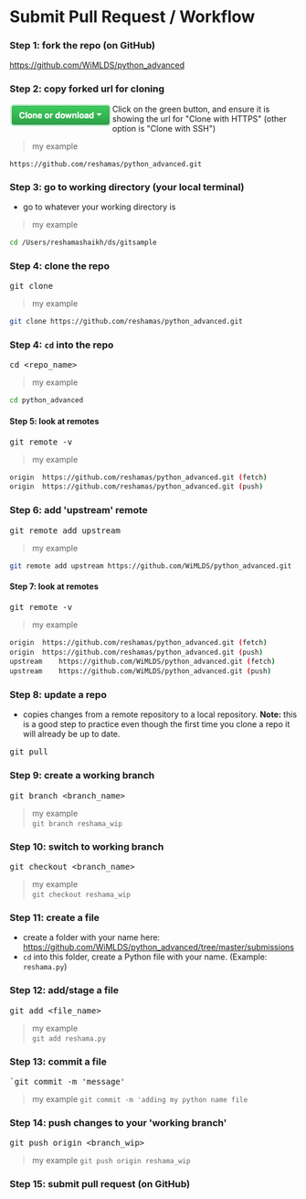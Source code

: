 # Submit Pull Request / Workflow

### Step 1:  fork the repo (on GitHub)
https://github.com/WiMLDS/python_advanced

### Step 2:  copy forked url for cloning 
<a href="url"><img src="images/github_clone_button.png" align="left" height="40" width="180" ></a>  


Click on the green button, and ensure it is showing the url for "Clone with HTTPS"  (other option is "Clone with SSH")  


 
 

>my example  
```text
https://github.com/reshamas/python_advanced.git
```

### Step 3:  go to working directory (your local terminal)
* go to whatever your working directory is
>my example
```bash
cd /Users/reshamashaikh/ds/gitsample
```

### Step 4:  clone the repo  
<kbd> git clone <url> </kbd> 
>my example
```bash
git clone https://github.com/reshamas/python_advanced.git
```

### Step 4:  `cd` into the repo
<kbd> cd <repo_name> </kbd>
>my example
```bash
cd python_advanced 
```

#### Step 5:  look at remotes
<kbd> git remote -v </kbd>
>my example
```bash
origin	https://github.com/reshamas/python_advanced.git (fetch)
origin	https://github.com/reshamas/python_advanced.git (push)
```

### Step 6:  add 'upstream' remote
<kbd> git remote add upstream <url> </kbd>
>my example
```bash
git remote add upstream https://github.com/WiMLDS/python_advanced.git
```

#### Step 7:  look at remotes
<kbd> git remote -v </kbd>  
>my example
```bash
origin	https://github.com/reshamas/python_advanced.git (fetch)
origin	https://github.com/reshamas/python_advanced.git (push)
upstream	https://github.com/WiMLDS/python_advanced.git (fetch)
upstream	https://github.com/WiMLDS/python_advanced.git (push)
```

### Step 8:  update a repo
* copies changes from a remote repository to a local repository.
**Note:**  this is a good step to practice even though the first time you clone a repo it will already be up to date.   

<kbd> git pull </kbd> 

 
### Step 9:  create a working branch
<kbd> git branch <branch_name> </kbd>
>my example  
`git branch reshama_wip`

### Step 10:  switch to working branch
<kbd> git checkout <branch_name> </kbd>  
>my example  
`git checkout reshama_wip`

### Step 11:  create a file
* create a folder with your name here:  https://github.com/WiMLDS/python_advanced/tree/master/submissions
* `cd` into this folder, create a Python file with your name.  (Example:  `reshama.py`)

### Step 12:  add/stage a file
<kbd> git add <file_name> </kbd>  
>my example  
`git add reshama.py`

### Step 13:  commit a file
<kbd> `git commit -m 'message' </kbd>
>my example
 `git commit -m 'adding my python name file`
 
### Step 14:  push changes to your 'working branch'
<kbd> git push origin <branch_wip> </kbd>  
>my example
`git push origin reshama_wip`


### Step 15:  submit pull request (on GitHub)

